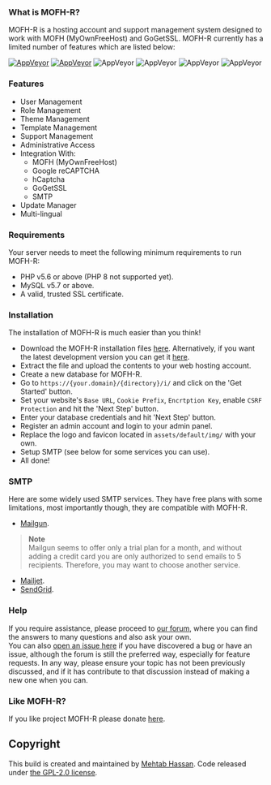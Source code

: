 ### What is MOFH-R?
MOFH-R is a hosting account and support management system designed to work with MOFH (MyOwnFreeHost) and GoGetSSL. MOFH-R currently has a limited number of features which are listed below:

[![AppVeyor](https://img.shields.io/badge/Licence-GPL_2.0-orange)](LICENSE)
[![AppVeyor](https://img.shields.io/badge/Version-v0.1-informational)](https://github.com/mahtab2003/MOFH-R/releases/latest)
![AppVeyor](https://img.shields.io/badge/Build-Passed-brightgreen)
![AppVeyor](https://img.shields.io/badge/Interface-AdminLTE-lightgreen)
![AppVeyor](https://img.shields.io/badge/Development-Continued-lightgreen)
![AppVeyor](https://img.shields.io/badge/Dependencies-PHP,_MySQL,_cUrl-red)

### Features
- User Management
 - Role Management
- Theme Management
 - Template Management
- Support Management
- Administrative Access
- Integration With:
	- MOFH (MyOwnFreeHost)
	- Google reCAPTCHA 
	- hCaptcha
	- GoGetSSL
	- SMTP
- Update Manager
- Multi-lingual

### Requirements
Your server needs to meet the following minimum requirements to run MOFH-R:
- PHP v5.6 or above (PHP 8 not supported yet).
- MySQL v5.7 or above.
- A valid, trusted SSL certificate.

### Installation 
The installation of MOFH-R is much easier than you think!
- Download the MOFH-R installation files [here](https://github.com/mahtab2003/MOFH-R/releases/latest). Alternatively, if you want the latest development version you can get it [here](https://github.com/mahtab2003/MOFH-R/archive/refs/heads/master.zip).
- Extract the file and upload the contents to your web hosting account. 
- Create a new database for MOFH-R.
- Go to ```https://{your.domain}/{directory}/i/``` and click on the 'Get Started' button.
- Set your website's ```Base URL```, ```Cookie Prefix```, ```Encrtption Key```, enable ```CSRF Protection``` and hit the 'Next Step' button.
- Enter your database credentials and hit 'Next Step' button.
- Register an admin account and login to your admin panel. 
- Replace the logo and favicon located in ```assets/default/img/``` with your own.
- Setup SMTP (see below for some services you can use).
- All done! 

### SMTP
Here are some widely used SMTP services. They have free plans with some limitations, most importantly though, they are compatible with MOFH-R.
- [Mailgun](https://www.mailgun.com/). 
> **Note**  
> Mailgun seems to offer only a trial plan for a month, and without adding a credit card you are only authorized to send emails to 5 recipients. Therefore, you may want to choose another service.
- [Mailjet](https://mailjet.com/).
- [SendGrid](https://sendgrid.com/free/).

### Help
If you require assistance, please proceed to [our forum](https://nxvim.freeflarum.com/), where you can find the answers to many questions and also ask your own.  
You can also [open an issue here](https://github.com/mahtab2003/MOFH-R/issues/new) if you have discovered a bug or have an issue, although the forum is still the preferred way, especially for feature requests. In any way, please ensure your topic has not been previously discussed, and if it has contribute to that discussion instead of making a new one when you can.

### Like MOFH-R?
If you like project MOFH-R please donate [here](https://xera.eu.org/DONATE.md).

## Copyright
This build is created and maintained by [Mehtab Hassan](https://github.com/mahtab2003). Code released under [the GPL-2.0 license](LICENSE).
